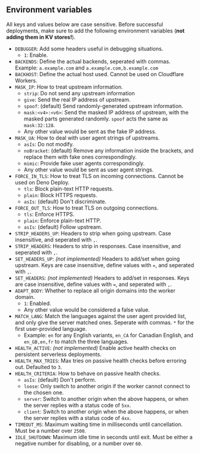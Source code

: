## Environment variables
All keys and values below are case sensitive. Before successful deployments, make sure to add the following environment variables (**not adding them in KV stores!**).

* `DEBUGGER`: Add some headers useful in debugging situations.
  * `1`: Enable.
* `BACKENDS`: Define the actual backends, seperated with commas. Example: `a.example.com` and `a.example.com,b.example.com`
* `BACKHOST`: Define the actual host used. Cannot be used on Cloudflare Workers.
* `MASK_IP`: How to treat upstream information.
  * `strip`: Do not send any upstream information
  * `give`: Send the real IP address of upstream.
  * `spoof`: (default) Send randomly-generated upstream information.
  * `mask:<v4>:<v6>`: Send the masked IP address of upstream, with the masked parts generated randomly. `spoof` acts the same as `mask:32:128`.
  * Any other value would be sent as the fake IP address.
* `MASK_UA`: How to deal with user agent strings of upstreams.
  * `asIs`: Do not modify.
  * `noBracket`: (default) Remove any information inside the brackets, and replace them with fake ones correspondingly.
  * `mimic`: Provide fake user agents correspondingly.
  * Any other value would be sent as user agent strings.
* `FORCE_IN_TLS`: How to treat TLS on incoming connections. Cannot be used on Deno Deploy.
  * `tls`: Block plain-text HTTP requests.
  * `plain`: Block HTTPS requests.
  * `asIs`: (default) Don't discriminate.
* `FORCE_OUT_TLS`: How to treat TLS on outgoing connections.
  * `tls`: Enforce HTTPS.
  * `plain`: Enforce plain-text HTTP.
  * `asIs`: (default) Follow upstream.
* `STRIP_HEADERS_UP`: Headers to strip when going upstream. Case insensitive, and seperated with `,`.
* `STRIP_HEADERS`: Headers to strip in responses. Case insensitive, and seperated with `,`.
* `SET_HEADERS_UP`: _(not implemented)_ Headers to add/set when going upstream. Keys are case insensitive, define values with `=`, and seperated with `,`.
* `SET_HEADERS`: _(not implemented)_ Headers to add/set in responses. Keys are case insensitive, define values with `=`, and seperated with `,`.
* `ADAPT_BODY`: Whether to replace all origin domains into the worker domain.
  * `1`: Enabled.
  * Any other value would be considered a false value.
* `MATCH_LANG`: Match the languages against the user agent provided list, and only give the server matched ones. Seperate with commas. `*` for the first user-provided language.
  * Example: `en` for any English variants, `en_CA` for Canadian English, and `en_GB,en,fr` to match the three languages.
* `HEALTH_ACTIVE`: _(not implemented)_ Enable active health checks on persistent serverless deployments.
* `HEALTH_MAX_TRIES`: Max tries on passive health checks before erroring out. Defaulted to `3`.
* `HEALTH_CRITERIA`: How to behave on passive health checks.
  * `asIs`: (default) Don't perform.
  * `loose`: Only switch to another origin if the worker cannot connect to the chosen one.
  * `server`: Switch to another origin when the above happens, or when the server replies with a status code of `5xx`.
  * `client`: Switch to another origin when the above happens, or when the server replies with a status code of `4xx`.
* `TIMEOUT_MS`: Maximum waiting time in milliseconds until cancellation. Must be a number over `2500`.
* `IDLE_SHUTDOWN`: Maximum idle time in seconds until exit. Must be either a negative number for disabling, or a number over `60`.